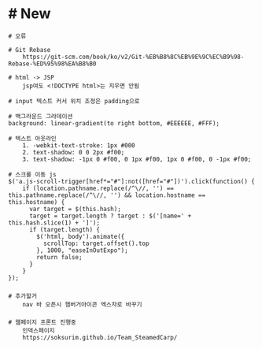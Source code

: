 # # New
    # 오류
     
    # Git Rebase
        https://git-scm.com/book/ko/v2/Git-%EB%B8%8C%EB%9E%9C%EC%B9%98-Rebase-%ED%95%98%EA%B8%B0
        
    # html -> JSP
        jsp여도 <!DOCTYPE html>는 지우면 안됨

    # input 텍스트 커서 위치 조정은 padding으로

    # 백그라운드 그라데이션
    background: linear-gradient(to right bottom, #EEEEEE, #FFF);

    # 텍스트 아웃라인
        1. -webkit-text-stroke: 1px #000
        2. text-shadow: 0 0 2px #f00;
        3. text-shadow: -1px 0 #f00, 0 1px #f00, 1px 0 #f00, 0 -1px #f00;

    # 스크롤 이동 js
    $('a.js-scroll-trigger[href*="#"]:not([href="#"])').click(function() {
        if (location.pathname.replace(/^\//, '') == this.pathname.replace(/^\//, '') && location.hostname == this.hostname) {
          var target = $(this.hash);
          target = target.length ? target : $('[name=' + this.hash.slice(1) + ']');
          if (target.length) {
            $('html, body').animate({
              scrollTop: target.offset().top
            }, 1000, "easeInOutExpo");
            return false;
          }
        }
    });

####
    # 추가할거
        nav 바 오픈시 햄버거아이콘 엑스자로 바꾸기
        
    
####
    # 웹페이지 프론트 진행중
        인덱스페이지
        https://soksurim.github.io/Team_SteamedCarp/